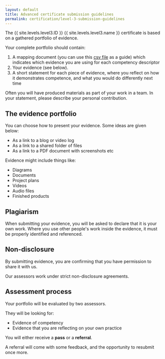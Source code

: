 ```yaml
---
layout: default
title: Advanced certificate submission guidelines
permalink: certification/level-3-submission-guidelines
---
```

The {{ site.levels.level3.ID }} {{ site.levels.level3.name }} certificate is based on a gathered portfolio of evidence.

Your complete portfolio should contain:

1. A mapping document (you can use this <a href="{{ site.baseurl }}/elearning-competencies.csv">csv file</a> as a guide) which indicates which evidence you are using for each competency descriptor
2. Your evidence (see below).
3. A short statement for each piece of evidence, where you reflect on how it demonstrates competence, and what you would do differently next time

Often you will have produced materials as part of your work in a team. In your statement, please describe your personal contribution.

## The evidence portfolio

You can choose how to present your evidence. Some ideas are given below:

- As a link to a blog or video log
- As a link to a shared folder of files
- As a link to a PDF document with screenshots etc

Evidence might include things like:

- Diagrams
- Documents
- Project plans
- Videos
- Audio files
- Finished products

## Plagiarism

When submitting your evidence, you will be asked to declare that it is your own work. Where you use other people's work inside the evidence, it must be properly identified and referenced.

## Non-disclosure

By submitting evidence, you are confirming that you have permission to share it with us.

Our assessors work under strict non-disclosure agreements.

## Assessment process

Your portfolio will be evaluated by two assessors.

They will be looking for:

- Evidence of competency
- Evidence that you are reflecting on your own practice

You will either receive a **pass** or a **referral**.

A referral will come with some feedback, and the opportunity to resubmit once more.
